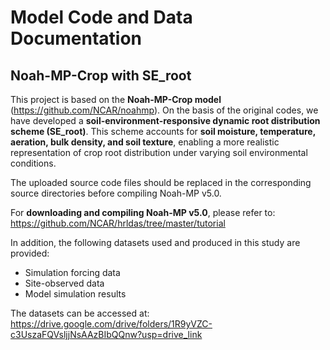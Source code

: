 # Model Code and Data Documentation

## Noah-MP-Crop with SE_root

This project is based on the **Noah-MP-Crop model** (https://github.com/NCAR/noahmp). On the basis of the original codes, we have developed a **soil-environment-responsive dynamic root distribution scheme (SE_root)**. This scheme accounts for **soil moisture, temperature, aeration, bulk density, and soil texture**, enabling a more realistic representation of crop root distribution under varying soil environmental conditions.

The uploaded source code files should be replaced in the corresponding source directories before compiling Noah-MP v5.0.

For **downloading and compiling Noah-MP v5.0**, please refer to:
 https://github.com/NCAR/hrldas/tree/master/tutorial

In addition, the following datasets used and produced in this study are provided:

- Simulation forcing data
- Site-observed data
- Model simulation results

The datasets can be accessed at:
 https://drive.google.com/drive/folders/1R9yVZC-c3UszaFQVsljjNsAAzBIbQQnw?usp=drive_link


